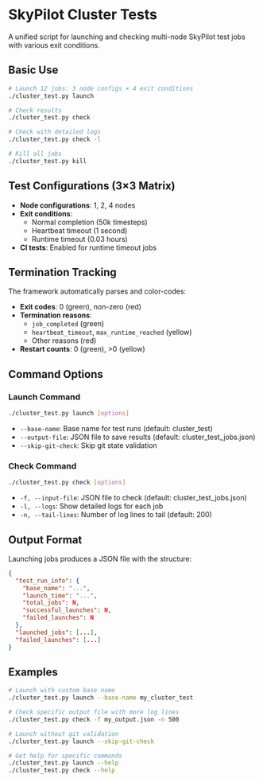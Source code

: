 # SkyPilot Cluster Tests

A unified script for launching and checking multi-node SkyPilot test jobs with various exit conditions.

## Basic Use

```bash
# Launch 12 jobs: 3 node configs × 4 exit conditions
./cluster_test.py launch

# Check results
./cluster_test.py check

# Check with detailed logs
./cluster_test.py check -l

# Kill all jobs
./cluster_test.py kill
```

## Test Configurations (3×3 Matrix)

- **Node configurations**: 1, 2, 4 nodes
- **Exit conditions**:
  - Normal completion (50k timesteps)
  - Heartbeat timeout (1 second)
  - Runtime timeout (0.03 hours)
- **CI tests**: Enabled for runtime timeout jobs

## Termination Tracking

The framework automatically parses and color-codes:

- **Exit codes**: 0 (green), non-zero (red)
- **Termination reasons**:
  - `job_completed` (green)
  - `heartbeat_timeout`, `max_runtime_reached` (yellow)
  - Other reasons (red)
- **Restart counts**: 0 (green), >0 (yellow)

## Command Options

### Launch Command

```bash
./cluster_test.py launch [options]
```

- `--base-name`: Base name for test runs (default: cluster_test)
- `--output-file`: JSON file to save results (default: cluster_test_jobs.json)
- `--skip-git-check`: Skip git state validation

### Check Command

```bash
./cluster_test.py check [options]
```

- `-f, --input-file`: JSON file to check (default: cluster_test_jobs.json)
- `-l, --logs`: Show detailed logs for each job
- `-n, --tail-lines`: Number of log lines to tail (default: 200)

## Output Format

Launching jobs produces a JSON file with the structure:

```json
{
  "test_run_info": {
    "base_name": "...",
    "launch_time": "...",
    "total_jobs": N,
    "successful_launches": N,
    "failed_launches": N
  },
  "launched_jobs": [...],
  "failed_launches": [...]
}
```

## Examples

```bash
# Launch with custom base name
./cluster_test.py launch --base-name my_cluster_test

# Check specific output file with more log lines
./cluster_test.py check -f my_output.json -n 500

# Launch without git validation
./cluster_test.py launch --skip-git-check

# Get help for specific commands
./cluster_test.py launch --help
./cluster_test.py check --help
```
